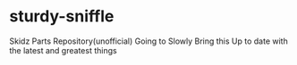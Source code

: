 # sturdy-sniffle
Skidz Parts Repository(unofficial) Going to Slowly Bring this Up to date with the latest and greatest things

